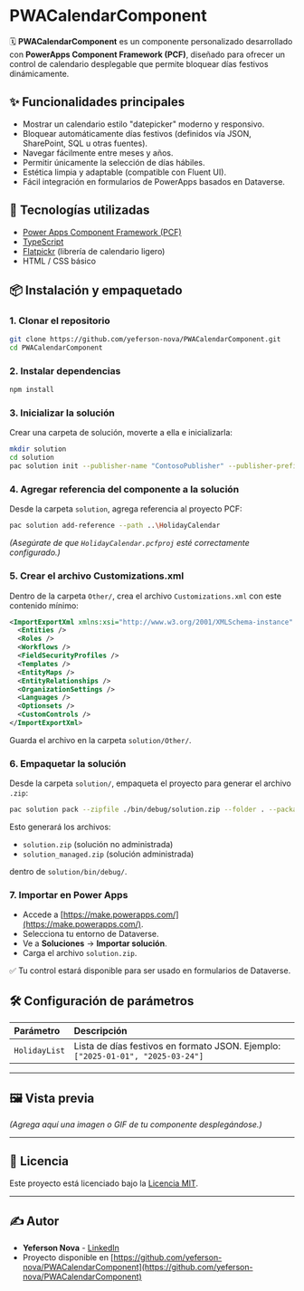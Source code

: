 # PWACalendarComponent

🗓️ **PWACalendarComponent** es un componente personalizado desarrollado con **PowerApps Component Framework (PCF)**, diseñado para ofrecer un control de calendario desplegable que permite bloquear días festivos dinámicamente.

## ✨ Funcionalidades principales

- Mostrar un calendario estilo "datepicker" moderno y responsivo.
- Bloquear automáticamente días festivos (definidos vía JSON, SharePoint, SQL u otras fuentes).
- Navegar fácilmente entre meses y años.
- Permitir únicamente la selección de días hábiles.
- Estética limpia y adaptable (compatible con Fluent UI).
- Fácil integración en formularios de PowerApps basados en Dataverse.

## 🚀 Tecnologías utilizadas

- [Power Apps Component Framework (PCF)](https://learn.microsoft.com/en-us/power-apps/developer/component-framework/overview)
- [TypeScript](https://www.typescriptlang.org/)
- [Flatpickr](https://flatpickr.js.org/) (librería de calendario ligero)
- HTML / CSS básico

## 📦 Instalación y empaquetado

### 1. Clonar el repositorio

```bash
git clone https://github.com/yeferson-nova/PWACalendarComponent.git
cd PWACalendarComponent
```

### 2. Instalar dependencias

```bash
npm install
```

### 3. Inicializar la solución

Crear una carpeta de solución, moverte a ella e inicializarla:

```bash
mkdir solution
cd solution
pac solution init --publisher-name "ContosoPublisher" --publisher-prefix "ctsp"
```

### 4. Agregar referencia del componente a la solución

Desde la carpeta `solution`, agrega referencia al proyecto PCF:

```bash
pac solution add-reference --path ..\HolidayCalendar
```

*(Asegúrate de que `HolidayCalendar.pcfproj` esté correctamente configurado.)*

### 5. Crear el archivo Customizations.xml

Dentro de la carpeta `Other/`, crea el archivo `Customizations.xml` con este contenido mínimo:

```xml
<ImportExportXml xmlns:xsi="http://www.w3.org/2001/XMLSchema-instance" xmlns:xsd="http://www.w3.org/2001/XMLSchema">
  <Entities />
  <Roles />
  <Workflows />
  <FieldSecurityProfiles />
  <Templates />
  <EntityMaps />
  <EntityRelationships />
  <OrganizationSettings />
  <Languages />
  <Optionsets />
  <CustomControls />
</ImportExportXml>
```

Guarda el archivo en la carpeta `solution/Other/`.

### 6. Empaquetar la solución

Desde la carpeta `solution/`, empaqueta el proyecto para generar el archivo `.zip`:

```bash
pac solution pack --zipfile ./bin/debug/solution.zip --folder . --packagetype Both
```

Esto generará los archivos:

- `solution.zip` (solución no administrada)
- `solution_managed.zip` (solución administrada)

dentro de `solution/bin/debug/`.

### 7. Importar en Power Apps

- Accede a [https://make.powerapps.com/](https://make.powerapps.com/).
- Selecciona tu entorno de Dataverse.
- Ve a **Soluciones** → **Importar solución**.
- Carga el archivo `solution.zip`.

✅ Tu control estará disponible para ser usado en formularios de Dataverse.

## 🛠️ Configuración de parámetros

| Parámetro     | Descripción                                                                 |
|:--------------|:----------------------------------------------------------------------------|
| `HolidayList` | Lista de días festivos en formato JSON. Ejemplo: `["2025-01-01", "2025-03-24"]` |

---

## 🖼️ Vista previa

*(Agrega aquí una imagen o GIF de tu componente desplegándose.)*

---

## 📄 Licencia

Este proyecto está licenciado bajo la [Licencia MIT](LICENSE).

---

## ✍️ Autor

- **Yeferson Nova** - [LinkedIn](https://www.linkedin.com/in/yeferson-nova/)
- Proyecto disponible en [https://github.com/yeferson-nova/PWACalendarComponent](https://github.com/yeferson-nova/PWACalendarComponent)
